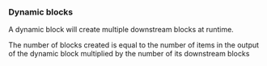 ### Dynamic blocks

A dynamic block will create multiple downstream blocks at runtime. 

The number of blocks created is equal to the number of items in the output of the dynamic block multiplied by the number of its downstream blocks